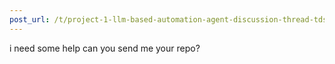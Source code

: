 ```yaml
---
post_url: /t/project-1-llm-based-automation-agent-discussion-thread-tds-jan-2025/164277/51
---
```

i need some help can you send me your repo?
